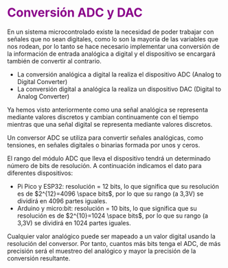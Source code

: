 # <FONT COLOR=#8B008B>Conversión ADC y DAC</font>
En un sistema microcontrolado existe la necesidad de poder trabajar con señales que no sean digitales, como lo son la mayoría de las variables que nos rodean, por lo tanto se hace necesario implementar una conversión de la información de entrada analógica a digital y el dispositivo se encargará también de convertir al contrario.

* La conversión analógica a digital la realiza el dispositivo ADC (Analog to Digital Converter)
* La conversión digital a analógica la realiza un dispositivo DAC (Digital to Analog Converter)

Ya hemos visto anteriormente como una señal analógica se representa mediante valores discretos y cambian continuamente con el tiempo mientras que una señal digital se representa mediante valores discretos.

Un conversor ADC se utiliza para convertir señales analógicas, como tensiones, en señales digitales o binarias formada por unos y ceros.

El rango del módulo ADC que lleva el dispositivo tendrá un determinado número de bits de resolución. A continuación indicamos el dato para diferentes dispositivos:

* Pi Pico y ESP32: resolución = 12 bits, lo que significa que su resolución es de $2^{12}=4096 \space bits$, por lo que su rango (a 3,3V) se dividirá en 4096 partes iguales.
* Arduino y micro:bit: resolución = 10 bits, lo que significa que su resolución es de $2^{10}=1024 \space bits$, por lo que su rango (a 3,3V) se dividirá en 1024 partes iguales.

Cualquier valor analógico puede ser mapeado a un valor digital usando la resolución del conversor. Por tanto, cuantos más bits tenga el ADC, de más precisión será el muestreo del analógico y mayor la precisión de la conversión resultante.
